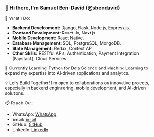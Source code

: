 ### 👋 Hi there, I'm Samuel Ben-David (@sbendavid)

🚀 What I Do:

- **Backend Development:** Django, Flask, Node.js, Express.js.
- **Frontend Development:** React.Js, Next.js.
- **Mobile Development:** React Native.
- **Database Management:** SQL, PostgreSQL, MongoDB.
- **State Management:** Redux, Context API.
- **Other Skills:** RESTful APIs, Authentication, Payment Integration (Paystack), Cloud Services.

📖 Currently Learning: Python for Data Science and Machine Learning to expand my expertise into AI-driven applications and analytics.

💡 Let’s Build Together! I’m open to collaborations on innovative projects, especially in backend engineering, mobile development, and AI-driven solutions.

📫 Reach Out:

- WhatsApp: [WhatsApp](https://wa.me/2348131542720) 
- Email: [Email](mailto:samuelbendavid01@gmail.com) 
- GitHub: [GitHub](https://github.com/sbendavid) 
- LinkedIn: [LinkedIn](www.linkedin.com/in/ben-david-samuel-107a86267) 

<!---
sbendavid/sbendavid is a ✨ special ✨ repository because its `README.md` (this file) appears on your GitHub profile.
You can click the Preview link to take a look at your changes.
--->
